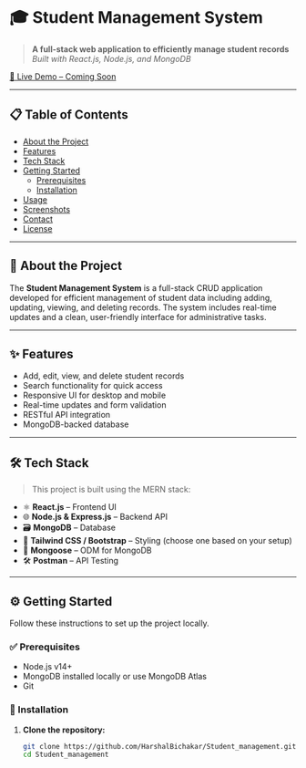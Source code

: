 # 🎓 Student Management System

> **A full-stack web application to efficiently manage student records**  
> _Built with React.js, Node.js, and MongoDB_

[🚀 Live Demo – Coming Soon]()

---

## 📋 Table of Contents

- [About the Project](#about-the-project)  
- [Features](#features)  
- [Tech Stack](#tech-stack)  
- [Getting Started](#getting-started)  
  - [Prerequisites](#prerequisites)  
  - [Installation](#installation)  
- [Usage](#usage)  
- [Screenshots](#screenshots)  
- [Contact](#contact)  
- [License](#license)  

---

## 🚀 About the Project

The **Student Management System** is a full-stack CRUD application developed for efficient management of student data including adding, updating, viewing, and deleting records. The system includes real-time updates and a clean, user-friendly interface for administrative tasks.

---

## ✨ Features

- Add, edit, view, and delete student records  
- Search functionality for quick access  
- Responsive UI for desktop and mobile  
- Real-time updates and form validation  
- RESTful API integration  
- MongoDB-backed database

---

## 🛠️ Tech Stack

> This project is built using the MERN stack:

- ⚛️ **React.js** – Frontend UI  
- 🌐 **Node.js & Express.js** – Backend API  
- 🗃️ **MongoDB** – Database  
- 💅 **Tailwind CSS / Bootstrap** – Styling (choose one based on your setup)  
- 🔐 **Mongoose** – ODM for MongoDB  
- 🛠️ **Postman** – API Testing  

---

## ⚙️ Getting Started

Follow these instructions to set up the project locally.

### ✅ Prerequisites

- Node.js v14+  
- MongoDB installed locally or use MongoDB Atlas  
- Git  

### 🔧 Installation

1. **Clone the repository:**
   ```bash
   git clone https://github.com/HarshalBichakar/Student_management.git
   cd Student_management
